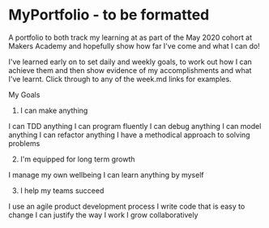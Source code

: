 # MyPortfolio - to be formatted
A portfolio to both track my learning at as part of the May 2020 cohort at Makers Academy and hopefully show how far I've come and what I can do!

I've learned early on to set daily and weekly goals, to work out how I can achieve them and then show evidence of my accomplishments and what I've learnt. Click through to any of the week.md links for examples.

My Goals
1. I can make anything

  I can TDD anything
  I can program fluently
  I can debug anything
I can model anything
I can refactor anything
I have a methodical approach to solving problems

2. I'm equipped for long term growth

I manage my own wellbeing
I can learn anything by myself

3. I help my teams succeed

I use an agile product development process
I write code that is easy to change
I can justify the way I work
I grow collaboratively
